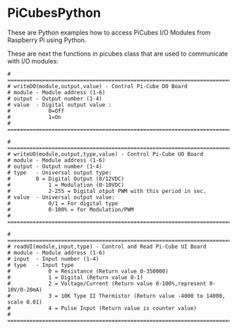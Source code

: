 # PiCubesPython

These are Python examples how to access PiCubes I/O Modules from Raspberry Pi using Python.

These are next the functions in picubes class that are used to communicate with I/O modules:

	# ===========================================================================
	# writeDO(module,output,value) - Control Pi-Cube DO Board
	# module - Module address (1-6)
	# output - Output number (1-4)
	# value  - Digital output value : 
	#            0=Off
	#            1=On
	# ===========================================================================
	
	# ===========================================================================
	# writeUO(module,output,type,value) - Control Pi-Cube UO Board
	# module - Module address (1-6)
	# output - Output number (1-4)
	# type   - Universal output type:
	#	     0 = Digital Output (0/12VDC)
	#            1 = Modulation (0-10VDC)
	#            2-255 = Digital otput PWM with this period in sec.
 	# value  - Universal output value:
 	#            0/1 = For digital type 
 	#            0-100% = for Modulation/PWM
	# ===========================================================================
	
	# ===========================================================================
	# readUI(module,input,type) - Control and Read Pi-Cube UI Board
	# module - Module address (1-6)
	# input  - Input number (1-4)
	# type   - Input type
	#            0 = Resistance (Return value 0-350000)
	#            1 = Digital (Return value 0-1)
	#            2 = Voltage/Current (Return value 0-100%,represent 0-10V/0-20mA) 
	#            3 = 10K Type II Thermistor (Return value -4000 to 14000, scale 0.01)
	#            4 = Pulse Input (Return value is counter value)  
	# ===========================================================================	
	

